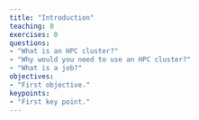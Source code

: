 ```yaml
---
title: "Introduction"
teaching: 0
exercises: 0
questions:
- "What is an HPC cluster?"
- "Why would you need to use an HPC cluster?"
- "What is a job?"
objectives:
- "First objective."
keypoints:
- "First key point."
---
```

